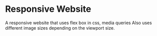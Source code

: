 # Responsive Website  

A responsive website that uses flex box in css, media queries
Also uses different image sizes depending on the viewport size.
